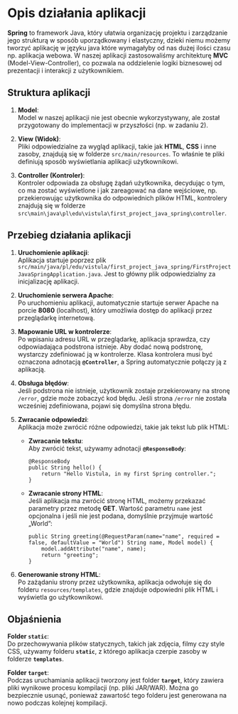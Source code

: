# Opis działania aplikacji

**Spring** to framework Java, który ułatwia organizację projektu i zarządzanie jego strukturą w sposób uporządkowany i elastyczny, dzieki niemu możemy tworzyć aplikację w języku java które wymagałyby od nas dużej ilości czasu np. aplikacja webowa. W naszej aplikacji zastosowaliśmy architekturę **MVC** (Model-View-Controller), co pozwala na oddzielenie logiki biznesowej od prezentacji i interakcji z użytkownikiem.

## Struktura aplikacji

1. **Model**:  
   Model w naszej aplikacji nie jest obecnie wykorzystywany, ale został przygotowany do implementacji w przyszłości (np. w zadaniu 2).

2. **View (Widok)**:  
   Pliki odpowiedzialne za wygląd aplikacji, takie jak **HTML**, **CSS** i inne zasoby, znajdują się w folderze `src/main/resources`. To właśnie te pliki definiują sposób wyświetlania aplikacji użytkownikowi.

3. **Controller (Kontroler)**:  
   Kontroler odpowiada za obsługę żądań użytkownika, decydując o tym, co ma zostać wyświetlone i jak zareagować na dane wejściowe, np. przekierowując użytkownika do odpowiednich plików HTML, kontrolery znajdują się w folderze `src\main\java\pl\edu\vistula\first_project_java_spring\controller`.

## Przebieg działania aplikacji

1. **Uruchomienie aplikacji**:  
   Aplikacja startuje poprzez plik `src/main/java/pl/edu/vistula/first_project_java_spring/FirstProjectJavaSpringApplication.java`. Jest to główny plik odpowiedzialny za inicjalizację aplikacji.

2. **Uruchomienie serwera Apache**:  
   Po uruchomieniu aplikacji, automatycznie startuje serwer Apache na porcie **8080** (localhost), który umożliwia dostęp do aplikacji przez przeglądarkę internetową.

3. **Mapowanie URL w kontrolerze**:  
   Po wpisaniu adresu URL w przeglądarkę, aplikacja sprawdza, czy odpowiadająca podstrona istnieje. Aby dodać nową podstronę, wystarczy zdefiniować ją w kontrolerze. Klasa kontrolera musi być oznaczona adnotacją **`@Controller`**, a Spring automatycznie połączy ją z aplikacją.

4. **Obsługa błędów**:  
   Jeśli podstrona nie istnieje, użytkownik zostaje przekierowany na stronę `/error`, gdzie może zobaczyć kod błędu. Jeśli strona `/error` nie została wcześniej zdefiniowana, pojawi się domyślna strona błędu.

5. **Zwracanie odpowiedzi**:  
   Aplikacja może zwrócić różne odpowiedzi, takie jak tekst lub plik HTML:

   - **Zwracanie tekstu**:  
     Aby zwrócić tekst, używamy adnotacji **`@ResponseBody`**:
     ```
     @ResponseBody
     public String hello() {
         return "Hello Vistula, in my first Spring controller.";
     }
     ```

   - **Zwracanie strony HTML**:  
     Jeśli aplikacja ma zwrócić stronę HTML, możemy przekazać parametry przez metodę **GET**. Wartość parametru `name` jest opcjonalna i jeśli nie jest podana, domyślnie przyjmuje wartość „World”:
     ```
     public String greeting(@RequestParam(name="name", required = false, defaultValue = "World") String name, Model model) {
         model.addAttribute("name", name);
         return "greeting";
     }
     ```

6. **Generowanie strony HTML**:  
   Po zażądaniu strony przez użytkownika, aplikacja odwołuje się do folderu `resources/templates`, gdzie znajduje odpowiedni plik HTML i wyświetla go użytkownikowi.

## Objaśnienia 
**Folder `static`**:  
   Do przechowywania plików statycznych, takich jak zdjęcia, filmy czy style CSS, używamy folderu **`static`**, z którego aplikacja czerpie zasoby w folderze **`templates`**.

   
**Folder `target`**:  
   Podczas uruchamiania aplikacji tworzony jest folder **`target`**, który zawiera pliki wynikowe procesu kompilacji (np. pliki JAR/WAR). Można go bezpiecznie usunąć, ponieważ zawartość tego folderu jest generowana na nowo podczas kolejnej kompilacji.
